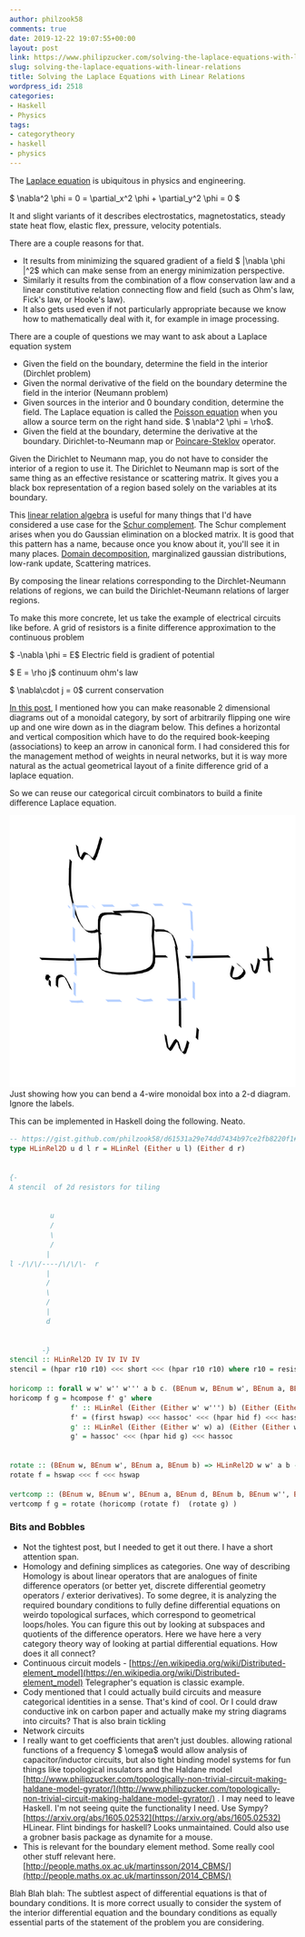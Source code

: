 ```yaml
---
author: philzook58
comments: true
date: 2019-12-22 19:07:55+00:00
layout: post
link: https://www.philipzucker.com/solving-the-laplace-equations-with-linear-relations/
slug: solving-the-laplace-equations-with-linear-relations
title: Solving the Laplace Equations with Linear Relations
wordpress_id: 2518
categories:
- Haskell
- Physics
tags:
- categorytheory
- haskell
- physics
---
```





The [Laplace equation](https://en.wikipedia.org/wiki/Laplace%27s_equation) is ubiquitous in physics and engineering.







$ \nabla^2 \phi = 0 = \partial_x^2 \phi + \partial_y^2 \phi = 0 $







It and slight variants of it describes electrostatics, magnetostatics, steady state heat flow, elastic flex, pressure, velocity potentials.







There are a couple reasons for that.







  * It results from minimizing the squared gradient of a field $ \|\nabla \phi \|^2$ which can make sense from an energy minimization perspective.
  * Similarly it results from the combination of a flow conservation law and a linear constitutive relation connecting flow and field (such as Ohm's law, Fick's law, or Hooke's law).
  * It also gets used even if not particularly appropriate because we know how to mathematically deal with it, for example in image processing.






There are a couple of questions we may want to ask about a Laplace equation system







  * Given the field on the boundary, determine the field in the interior (Dirchlet problem)
  * Given the normal derivative of the field on the boundary determine the field in the interior (Neumann problem)
  * Given sources in the interior and 0 boundary condition, determine the field. The Laplace equation is called the [Poisson equation](https://en.wikipedia.org/wiki/Poisson%27s_equation) when you allow a source term on the right hand side. $ \nabla^2 \phi = \rho$.
  * Given the field at the boundary, determine the derivative at the boundary. Dirichlet-to-Neumann map or [Poincare-Steklov](https://en.wikipedia.org/wiki/Poincar%C3%A9%E2%80%93Steklov_operator) operator.






Given the Dirichlet to Neumann map, you do not have to consider the interior of a region to use it. The Dirichlet to Neumann map is sort of the same thing as an effective resistance or scattering matrix. It gives you a black box representation of a region based solely on the variables at its boundary.







This [linear relation algebra](http://www.philipzucker.com/linear-relation-algebra-of-circuits-with-hmatrix/) is useful for many things that I'd have considered a use case for the [Schur complement](https://en.wikipedia.org/wiki/Schur_complement). The Schur complement arises when you do Gaussian elimination on a blocked matrix. It is good that this pattern has a name, because once you know about it, you'll see it in  many places. [Domain decomposition](https://en.wikipedia.org/wiki/Domain_decomposition_methods), marginalized gaussian distributions, low-rank update, Scattering matrices.







By composing the linear relations corresponding to the Dirchlet-Neumann relations of regions, we can build the Dirichlet-Neumann relations of larger regions.







To make this more concrete, let us take the example of electrical circuits like before. A grid of resistors is a finite difference approximation to the continuous problem







$ -\nabla \phi = E$ Electric field is gradient of potential







$ E = \rho j$ continuum ohm's law







$ \nabla\cdot j = 0$ current conservation







[In this post](http://www.philipzucker.com/neural-networks-with-weighty-lenses-dioptics/), I mentioned how you can make reasonable 2 dimensional diagrams out of a monoidal category, by sort of arbitrarily flipping one wire up and one wire down as in the diagram below. This defines a horizontal and vertical composition which have to do the required book-keeping (associations) to keep an arrow in canonical form. I had considered this for the management method of weights in neural networks, but it is way more natural as the actual geometrical layout of a finite difference grid of a laplace equation.







So we can reuse our categorical circuit combinators to build a finite difference Laplace equation.





![](/assets/My-Drawing-2.sketchpad.png)Just showing how you can bend a 4-wire monoidal box into a 2-d diagram. Ignore the labels.





This can be implemented in Haskell doing the following. Neato. 






```haskell
-- https://gist.github.com/philzook58/d61531a29e74dd7434b97ce2fb8220f1#file-laplace-hs
type HLinRel2D u d l r = HLinRel (Either u l) (Either d r)


{-
A stencil  of 2d resistors for tiling


          u
          /
          \
          /
         |
l -/\/\/----/\/\/\-  r
         |
         /
         \
         /
         |
         d


        -}
stencil :: HLinRel2D IV IV IV IV
stencil = (hpar r10 r10) <<< short <<< (hpar r10 r10) where r10 = resistor 10

horicomp :: forall w w' w'' w''' a b c. (BEnum w, BEnum w', BEnum a, BEnum w''', BEnum b, BEnum w'', BEnum c ) => HLinRel2D w' w'' b c -> HLinRel2D w w''' a b -> HLinRel2D (Either w' w) (Either w'' w''') a c
horicomp f g = hcompose f' g' where 
               f' :: HLinRel (Either (Either w' w''') b) (Either (Either w'' w''') c)
               f' = (first hswap) <<< hassoc' <<< (hpar hid f) <<< hassoc <<<  (first hswap) 
               g' :: HLinRel (Either (Either w' w) a) (Either (Either w' w''') b)
               g' = hassoc' <<< (hpar hid g) <<< hassoc


rotate :: (BEnum w, BEnum w', BEnum a, BEnum b) => HLinRel2D w w' a b -> HLinRel2D a b w w'                                      
rotate f = hswap <<< f <<< hswap

vertcomp :: (BEnum w, BEnum w', BEnum a, BEnum d, BEnum b, BEnum w'', BEnum c ) => HLinRel2D w'  w'' c d -> HLinRel2D w w' a b -> HLinRel2D w w'' (Either c a) (Either d b)
vertcomp f g = rotate (horicomp (rotate f)  (rotate g) ) 
```






### Bits and Bobbles







  * Not the tightest post, but I needed to get it out there. I have a short attention span.
  * Homology and defining simplices as categories. One way of describing Homology is about linear operators that are analogues of finite difference operators (or better yet, discrete differential geometry operators / exterior derivatives). To some degree, it is analyzing the required boundary conditions to fully define differential equations on weirdo topological surfaces, which correspond to geometrical loops/holes. You can figure this out by looking at subspaces and quotients of the difference operators. Here we have here a very category theory way of looking at partial differential equations.  How does it all connect?
  * Continuous circuit models - [https://en.wikipedia.org/wiki/Distributed-element_model](https://en.wikipedia.org/wiki/Distributed-element_model) Telegrapher's equation is classic example.
  * Cody mentioned that I could actually build circuits and measure categorical identities in a sense. That's kind of cool. Or I could draw conductive ink on carbon paper and actually make my string diagrams into circuits? That is also brain tickling
  * Network circuits
  * I really want to get coefficients that aren't just doubles. allowing rational functions of a frequency $ \omega$ would allow analysis of capacitor/inductor circuits, but also tight binding model systems for fun things like topological insulators and the Haldane model [http://www.philipzucker.com/topologically-non-trivial-circuit-making-haldane-model-gyrator/](http://www.philipzucker.com/topologically-non-trivial-circuit-making-haldane-model-gyrator/) . I may need to leave Haskell. I'm not seeing quite the functionality I need. Use Sympy? [https://arxiv.org/abs/1605.02532](https://arxiv.org/abs/1605.02532) HLinear. Flint bindings for haskell? Looks unmaintained. Could also use a grobner basis package as dynamite for a mouse.
  * This is relevant for the boundary element method. Some really cool other stuff relevant here. [http://people.maths.ox.ac.uk/martinsson/2014_CBMS/](http://people.maths.ox.ac.uk/martinsson/2014_CBMS/)






Blah Blah blah: The subtlest aspect of differential equations is that of boundary conditions. It is more correct usually to consider the system of the interior differential equation and the boundary conditions as equally essential parts of the statement of the problem you are considering. 



